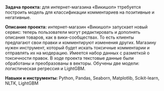 **Задача проекта:** для интернет-магазина «Викишоп» ттребуется построить модель для классификации комментариев на позитивные и негативные.

**Описание проекта:** интернет-магазин «Викишоп» запускает новый сервис: теперь пользователи могут редактировать и дополнять описания товаров, как в вики-сообществах. То есть клиенты предлагают свои правки и комментируют изменения других. Магазину нужен инструмент, который будет искать токсичные комментарии и отправлять их на модерацию. Имеется набор данных с разметкой о токсичности правок. В ходе проекта текстовые данные были обработаны и преобразованы в векторы. Обучены две модели: логистическая регрессия и LightGBM. 

**Навыки и инструменты:** Python, Pandas, Seaborn, Matplotlib, Scikit-learn, NLTK, LightGBM
